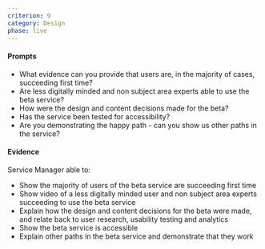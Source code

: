 ```yaml
---
criterion: 9
category: Design
phase: live
---
```


#### Prompts

* What evidence can you provide that users are, in the majority of cases, succeeding first time?
* Are less digitally minded and non subject area experts able to use the beta service?
* How were the design and content decisions made for the beta?
* Has the service been tested for accessibility?
* Are you demonstrating the happy path - can you show us other paths in the service?

#### Evidence

Service Manager able to:

* Show the majority of users of the beta service are succeeding first time
* Show video of a less digitally minded user and non subject area experts succeeding to use the beta service
* Explain how the design and content decisions for the beta were made, and relate back to user research, usability testing and analytics
* Show the beta service is accessible
* Explain other paths in the beta service and demonstrate that they work
